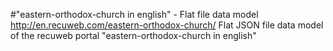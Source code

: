 #"eastern-orthodox-church in english" - Flat file data model
http://en.recuweb.com/eastern-orthodox-church/
Flat JSON file data model of the recuweb portal "eastern-orthodox-church in english"
